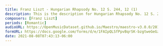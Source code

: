 ```yaml
---
title: Franz Liszt - Hungarian Rhapsody No. 12 S. 244, 12 (1)
description: This is the description for Hungarian Rhapsody No. 12 S. 244, 12 by Franz Liszt
composers: [Franz Liszt]
periods: [Romantic]
audioURL: https://OpenMusicDataset.github.io/Maestro/maestro-v3.0.0/2011/MIDI-Unprocessed_03_R1_2011_MID--AUDIO_R1-D1_19_Track19_wav.midi
formURL: https://docs.google.com/forms/d/e/1FAIpQLSfPpvBqrSK-bzgtweGeGzpN_zFSYy42M67OoISssQUa2SQAmA/viewform
date: 2021-08-08T07:43:13-06:00
---
```

